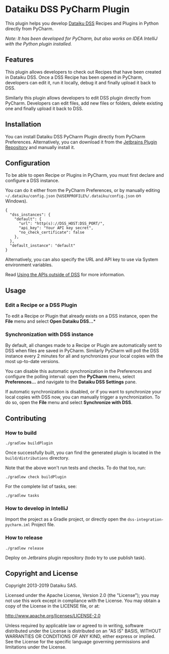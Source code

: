 # Dataiku DSS PyCharm Plugin

This plugin helps you develop [Dataiku DSS](https://www.dataiku.com) Recipes and Plugins in Python
directly from PyCharm.

*Note: It has been developed for PyCharm, but also works on IDEA IntelliJ with the
Python plugin installed.*

## Features

This plugin allows developers to check out Recipes that have been created in
Dataiku DSS. Once a DSS Recipe has been opened in PyCharm, developers can edit
it, run it locally, debug it and finally upload it back to DSS.

Similarly this plugin allows developers to edit DSS plugin directly from
PyCharm. Developers can edit files, add new files or folders, delete existing
one and finally upload it back to DSS.

## Installation

You can install Dataiku DSS PyCharm Plugin directly from PyCharm Preferences.
Alternatively, you can download it from the [Jetbrains Plugin Repository](https://plugins.jetbrains.com/plugin/12439-dataiku-dss)
and manually install it.

## Configuration

To be able to open Recipe or Plugins in PyCharm, you must first declare and
configure a DSS instance.

You can do it either from the PyCharm Preferences, or by manually editing
`~/.dataiku/config.json` (`%USERPROFILE%/.dataiku/config.json` on Windows).
```
{
  "dss_instances": {
    "default": {
      "url": "http(s)://DSS_HOST:DSS_PORT/",
      "api_key": "Your API key secret",
      "no_check_certificate": false
    },
  },
  "default_instance": "default"
}
```

Alternatively, you can also specify the URL and API key to use via System
environment variables.

Read [Using the APIs outside of DSS](https://doc.dataiku.com/dss/latest/python-api/outside-usage.html#setting-up-the-connection-with-dss)
for more information. 

## Usage

### Edit a Recipe or a DSS Plugin
To edit a Recipe or Plugin that already exists on a DSS instance, open the
**File** menu and select **Open Dataiku DSS...***

### Synchronization with DSS instance

By default, all changes made to a Recipe or Plugin are automatically sent to
DSS when files are saved in PyCharm. Similarly PyCharm will poll the DSS
instance every 2 minutes for all and synchronizes your local copies with the
most up-to-date versions.

You can disable this automatic synchronization in the Preferences and configure
the polling interval: open the **PyCharm** menu, select **Preferences...** and
navigate to the **Dataiku DSS Settings** pane.

If automatic synchronization is disabled, or if you want to synchronize your
local copies with DSS now, you can manually trigger a synchronization. To do
so, open the **File** menu and select **Synchronize with DSS**.

## Contributing

### How to build

    ./gradlew buildPlugin
    
Once successfully built, you can find the generated plugin is located in the `build/distributions` directory.

Note that the above won't run tests and checks. To do that too, run:

    ./gradlew check buildPlugin

For the complete list of tasks, see:

    ./gradlew tasks

### How to develop in IntelliJ

Import the project as a Gradle project, or directly open the `dss-integration-pycharm.iml` Project file.


### How to release

    ./gradlew release

Deploy on Jetbrains plugin repository (todo try to use publish task).

## Copyright and License

Copyright 2013-2019 Dataiku SAS.

Licensed under the Apache License, Version 2.0 (the "License"); you may not use this work except in compliance with the License. You may obtain a copy of the License in the LICENSE file, or at:

http://www.apache.org/licenses/LICENSE-2.0

Unless required by applicable law or agreed to in writing, software distributed under the License is distributed on an "AS IS" BASIS, WITHOUT WARRANTIES OR CONDITIONS OF ANY KIND, either express or implied. See the License for the specific language governing permissions and limitations under the License. 
